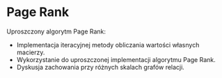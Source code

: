# Page Rank

Uproszczony algorytm Page Rank:

- Implementacja iteracyjnej metody obliczania wartości własnych macierzy.
- Wykorzystanie do uproszczonej implementacji algorytmu Page Rank.
- Dyskusja zachowania przy różnych skalach grafów relacji.
